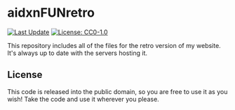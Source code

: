 # aidxnFUNretro

[![Last Update](https://img.shields.io/badge/last_update-1_Feb_2024-blue)](https://git.pontusmail.org/aidan/aidxnFUNretro)
[![License: CC0-1.0](https://img.shields.io/badge/License-CC0_1.0-lightgrey.svg)](http://creativecommons.org/publicdomain/zero/1.0/)

This repository includes all of the files for the retro version of my website. It's always up to date with the servers hosting it.

## License

This code is released into the public domain, so you are free to use it as you wish! Take the code and use it wherever you please.
